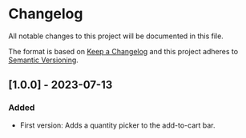 # Changelog

All notable changes to this project will be documented in this file.

The format is based on [Keep a Changelog](http://keepachangelog.com/) and this project adheres to [Semantic Versioning](http://semver.org/).


## [1.0.0] - 2023-07-13
### Added
* First version: Adds a quantity picker to the add-to-cart bar.
